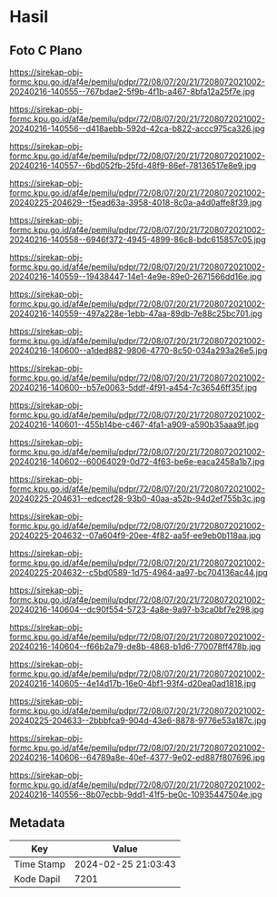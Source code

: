# Hasil

## Foto C Plano

https://sirekap-obj-formc.kpu.go.id/af4e/pemilu/pdpr/72/08/07/20/21/7208072021002-20240216-140555--767bdae2-5f9b-4f1b-a467-8bfa12a25f7e.jpg

https://sirekap-obj-formc.kpu.go.id/af4e/pemilu/pdpr/72/08/07/20/21/7208072021002-20240216-140556--d418aebb-592d-42ca-b822-accc975ca326.jpg

https://sirekap-obj-formc.kpu.go.id/af4e/pemilu/pdpr/72/08/07/20/21/7208072021002-20240216-140557--6bd052fb-25fd-48f9-86ef-78136517e8e9.jpg

https://sirekap-obj-formc.kpu.go.id/af4e/pemilu/pdpr/72/08/07/20/21/7208072021002-20240225-204629--f5ead63a-3958-4018-8c0a-a4d0affe8f39.jpg

https://sirekap-obj-formc.kpu.go.id/af4e/pemilu/pdpr/72/08/07/20/21/7208072021002-20240216-140558--6946f372-4945-4899-86c8-bdc615857c05.jpg

https://sirekap-obj-formc.kpu.go.id/af4e/pemilu/pdpr/72/08/07/20/21/7208072021002-20240216-140559--19438447-14e1-4e9e-89e0-2671566dd16e.jpg

https://sirekap-obj-formc.kpu.go.id/af4e/pemilu/pdpr/72/08/07/20/21/7208072021002-20240216-140559--497a228e-1ebb-47aa-89db-7e88c25bc701.jpg

https://sirekap-obj-formc.kpu.go.id/af4e/pemilu/pdpr/72/08/07/20/21/7208072021002-20240216-140600--a1ded882-9806-4770-8c50-034a293a26e5.jpg

https://sirekap-obj-formc.kpu.go.id/af4e/pemilu/pdpr/72/08/07/20/21/7208072021002-20240216-140600--b57e0063-5ddf-4f91-a454-7c36546ff35f.jpg

https://sirekap-obj-formc.kpu.go.id/af4e/pemilu/pdpr/72/08/07/20/21/7208072021002-20240216-140601--455b14be-c467-4fa1-a909-a590b35aaa9f.jpg

https://sirekap-obj-formc.kpu.go.id/af4e/pemilu/pdpr/72/08/07/20/21/7208072021002-20240216-140602--60064029-0d72-4f63-be6e-eaca2458a1b7.jpg

https://sirekap-obj-formc.kpu.go.id/af4e/pemilu/pdpr/72/08/07/20/21/7208072021002-20240225-204631--edcecf28-93b0-40aa-a52b-94d2ef755b3c.jpg

https://sirekap-obj-formc.kpu.go.id/af4e/pemilu/pdpr/72/08/07/20/21/7208072021002-20240225-204632--07a604f9-20ee-4f82-aa5f-ee9eb0b118aa.jpg

https://sirekap-obj-formc.kpu.go.id/af4e/pemilu/pdpr/72/08/07/20/21/7208072021002-20240225-204632--c5bd0589-1d75-4964-aa97-bc704136ac44.jpg

https://sirekap-obj-formc.kpu.go.id/af4e/pemilu/pdpr/72/08/07/20/21/7208072021002-20240216-140604--dc90f554-5723-4a8e-9a97-b3ca0bf7e298.jpg

https://sirekap-obj-formc.kpu.go.id/af4e/pemilu/pdpr/72/08/07/20/21/7208072021002-20240216-140604--f66b2a79-de8b-4868-b1d6-770078ff478b.jpg

https://sirekap-obj-formc.kpu.go.id/af4e/pemilu/pdpr/72/08/07/20/21/7208072021002-20240216-140605--4e14d17b-16e0-4bf1-93f4-d20ea0ad1818.jpg

https://sirekap-obj-formc.kpu.go.id/af4e/pemilu/pdpr/72/08/07/20/21/7208072021002-20240225-204633--2bbbfca9-904d-43e6-8878-9776e53a187c.jpg

https://sirekap-obj-formc.kpu.go.id/af4e/pemilu/pdpr/72/08/07/20/21/7208072021002-20240216-140606--64789a8e-40ef-4377-9e02-ed887f807696.jpg

https://sirekap-obj-formc.kpu.go.id/af4e/pemilu/pdpr/72/08/07/20/21/7208072021002-20240216-140556--8b07ecbb-9dd1-41f5-be0c-10935447504e.jpg


## Metadata

| Key        | Value               |
| ---------- | ------------------- |
| Time Stamp | 2024-02-25 21:03:43 |
| Kode Dapil | 7201                |



